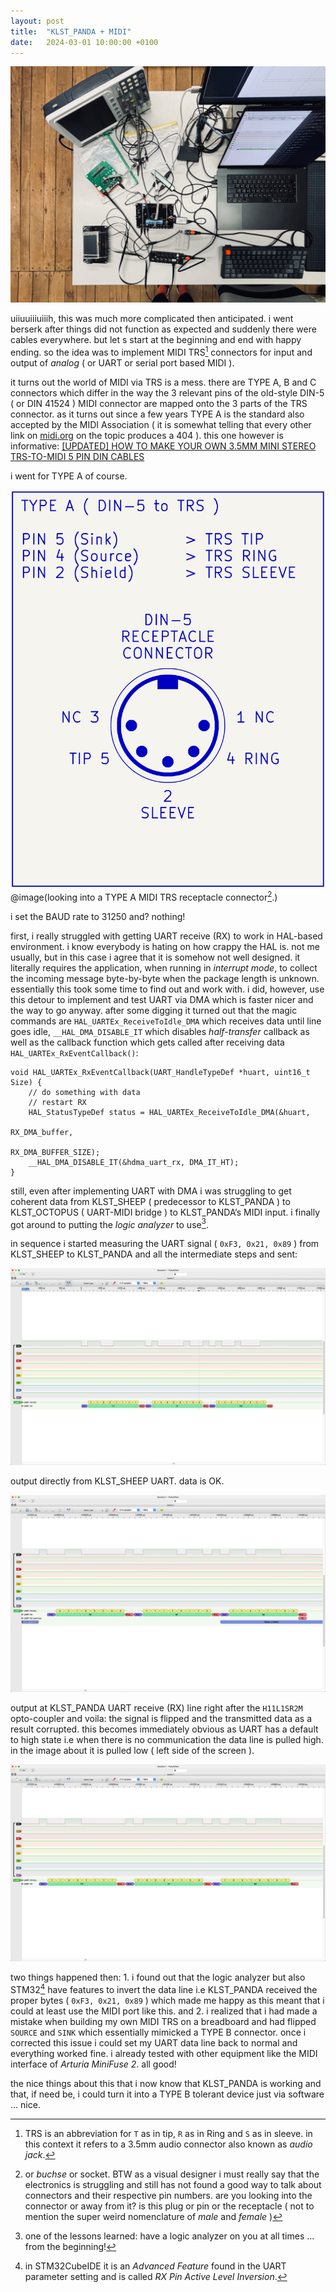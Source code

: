 ```yaml
---
layout: post
title:  "KLST_PANDA + MIDI"
date:   2024-03-01 10:00:00 +0100
---
```


![What-Could-Possibly-Go-Wrong](/assets/2024-03-01-What-Could-Possibly-Go-Wrong.jpeg)

uiiuuiiiuiiih, this was much more complicated then anticipated. i went berserk after things did not function as expected and suddenly there were cables everywhere. but let s start at the beginning and end with happy ending. so the idea was to implement MIDI TRS[^1] connectors for input and output of *analog* ( or UART or serial port based MIDI ). 

it turns out the world of MIDI via TRS is a mess. there are TYPE A, B and C connectors which differ in the way the 3 relevant pins of the old-style DIN-5 ( or  DIN 41524 ) MIDI connector are mapped onto the 3 parts of the TRS connector. as it turns out since a few years TYPE A is the standard also accepted by the MIDI Association ( it is somewhat telling that every other link on [midi.org](https://midi.org) on the topic produces a 404 ). this one however is informative: [[UPDATED] HOW TO MAKE YOUR OWN 3.5MM MINI STEREO TRS-TO-MIDI 5 PIN DIN CABLES](https://midi.org/updated-how-to-make-your-own-3-5mm-mini-stereo-trs-to-midi-5-pin-din-cables/)

i went for TYPE A of course.

![MIDI-TRS-TYPE-A](/assets/2024-03-01-KLST_PANDA+MIDI/MIDI-TRS-TYPE-A.png) @image(looking into a TYPE A MIDI TRS receptacle connector[^2].)

i set the BAUD rate to 31250 and? nothing!

first, i really struggled with getting UART receive (RX) to work in HAL-based environment. i know everybody is hating on how crappy the HAL is. not me usually, but in this case i agree that it is somehow not well designed. it literally requires the application, when running in *interrupt mode*, to collect the incoming message byte-by-byte when the package length is unknown. essentially this took some time to find out and work with. i did, however, use this detour to implement and test UART via DMA which is faster nicer and the way to go anyway. after some digging it turned out that the magic commands are `HAL_UARTEx_ReceiveToIdle_DMA` which receives data until line goes idle, `__HAL_DMA_DISABLE_IT` which disables *half-transfer* callback as well as the callback function which gets called after receiving data `HAL_UARTEx_RxEventCallback()`:

```
void HAL_UARTEx_RxEventCallback(UART_HandleTypeDef *huart, uint16_t Size) {
    // do something with data
    // restart RX
    HAL_StatusTypeDef status = HAL_UARTEx_ReceiveToIdle_DMA(&huart, 
                                                            RX_DMA_buffer, 
                                                            RX_DMA_BUFFER_SIZE);
    __HAL_DMA_DISABLE_IT(&hdma_uart_rx, DMA_IT_HT);
}
```

still, even after implementing UART with DMA i was struggling to get coherent data from KLST_SHEEP ( predecessor to KLST_PANDA ) to KLST_OCTOPUS ( UART-MIDI bridge ) to KLST_PANDA’s MIDI input. i finally got around to putting the *logic analyzer* to use[^3].

in sequence i started measuring the UART signal ( `0xF3, 0x21, 0x89` ) from KLST_SHEEP to KLST_PANDA and all the intermediate steps and sent:

![UART--FROM-OUTPUT](/assets/2024-03-01-KLST_PANDA+MIDI/UART--FROM-OUTPUT.jpg)

output directly from KLST_SHEEP UART. data is OK.

![UART--OUTPUT-TWISTED](/assets/2024-03-01-KLST_PANDA+MIDI/UART--OUTPUT-TWISTED.jpg)

output at KLST_PANDA UART receive (RX) line right after the `H11L1SR2M` opto-coupler and voila: the signal is flipped and the transmitted data as a result corrupted. this becomes immediately obvious as UART has a default to high state i.e when there is no communication the data line is pulled high. in the image about it is pulled low ( left side of the screen ).

![UART--OUTPUT-TWISTED+LEVEL-INVERTED](/assets/2024-03-01-KLST_PANDA+MIDI/UART--OUTPUT-TWISTED+LEVEL-INVERTED.jpg)

two things happened then: 1. i found out that the logic analyzer but also STM32[^4] have features to invert the data line i.e KLST_PANDA received the proper bytes ( `0xF3, 0x21, 0x89` ) which made me happy as this meant that i could at least use the MIDI port like this. and 2. i realized that i had made a mistake when building my own MIDI TRS on a breadboard and had flipped `SOURCE` and `SINK` which essentially mimicked a TYPE B connector. once i corrected this issue i could set my UART data line back to normal and everything worked fine. i already tested with other equipment like the MIDI interface of *Arturia MiniFuse 2*. all good!

the nice things about this that i now know that KLST_PANDA is working and that, if need be, i could turn it into a TYPE B tolerant device just via software … nice.

[^1]: TRS is an abbreviation for `T` as in tip, `R` as in Ring and `S` as in sleeve. in this context it refers to a 3.5mm audio connector also known as *audio jack*.
[^2]: or *buchse* or socket. BTW as a visual designer i must really say that the electronics is struggling and still has not found a good way to talk about connectors and their respective pin numbers. are you looking into the connector or away from it? is this plug or pin or the receptacle ( not to mention the super weird nomenclature of *male* and *female* )
[^3]: one of the lessons learned: have a logic analyzer on you at all times … from the beginning!
[^4]: in STM32CubeIDE it is an *Advanced Feature* found in the UART parameter setting and is called *RX Pin Active Level Inversion*.